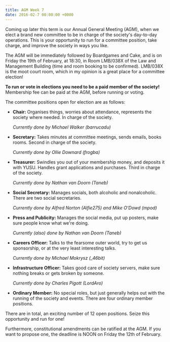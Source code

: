 ```yaml
---
title: AGM Week 7
date: 2016-02-7 00:00:00 +0000
---
```


Coming up later this term is our Annual General Meeting (AGM), when we elect 
a brand new committee to be in charge of the society's day-to-day operations. 
This is your opportunity to run for a committee position, take charge, and 
improve the society in ways you like.

The AGM will be immediately followed by Boardgames and Cake, and is on Friday
the 19th of February, at 18:30, in Room LMB/038X of the Law and Management 
Building (time and room booking to be confirmed). LMB/038X is the moot court 
room, which in my opinion is a great place for a committee election!

**To run or vote in elections you need to be a paid member of the
society!** Membership fee can be paid at the AGM, before running
or voting.

The committee positions open for election  are as follows:

 - **Chair:** Organises things, worries about attendance, represents the
     society where needed. In charge of the society.

     *Currently done by Michael Walker (barrucadu)*

 - **Secretary:** Takes minutes at committee meetings, sends emails,
     books rooms. Second in charge of the society.

     *Currently done by Ollie Downard (frogba)*

 - **Treasurer:** Swindles you out of your membership money, and
     deposits it with YUSU. Handles grant applications and purchases.
     Third in charge of the society.

     *Currently done by Nathan van Doorn (Taneb)*

 - **Social Secretary:** Manages socials, both alcoholic and nonalcoholic.
     There are two social secretaries.

     *Currently done by Alfred Norton (Alfie275) and Mike O'Dowd (mpod)*

 - **Press and Publicity:** Manages the social media, put up posters, make
     sure people know what we're doing.

     *Currently (also) done by Nathan van Doorn (Taneb)*

 - **Careers Officer:** Talks to the fearsome outer world, try to get us
     sponsorship, or at the very least interesting talks.

     *Currently done by Michael Mokrysz (_46bit)*

 - **Infrastructure Officer:** Takes good care of society servers, make
     sure nothing breaks or gets broken by someone.

     *Currently done by Charles Pigott (LordAro)*

 - **Ordinary Member:** No special roles, but just generally helps
     out with the running of the society and events.
     There are four ordinary member positions.

There are in total, an exciting number of 12 open positions. Seize this
opportunity and run for one!

Furthermore, constitutional amendments can be ratified at the AGM. If
you want to propose one, the deadline is NOON on Friday the 12th of
February.
